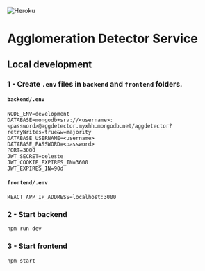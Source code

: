 ![Heroku](https://heroku-badge.herokuapp.com/?app=aggdetector&root=dashboard/app)

# Agglomeration Detector Service

## Local development

### 1 - Create `.env` files in `backend` and `frontend` folders.

#### `backend/.env`

```
NODE_ENV=development
DATABASE=mongodb+srv://<username>:<password>@aggdetector.myxhh.mongodb.net/aggdetector?retryWrites=true&w=majority
DATABASE_USERNAME=<username>
DATABASE_PASSWORD=<password>
PORT=3000
JWT_SECRET=celeste
JWT_COOKIE_EXPIRES_IN=3600
JWT_EXPIRES_IN=90d
```

#### `frontend/.env`

```
REACT_APP_IP_ADDRESS=localhost:3000
```

### 2 - Start backend

```
npm run dev
```

### 3 - Start frontend

```
npm start
```

